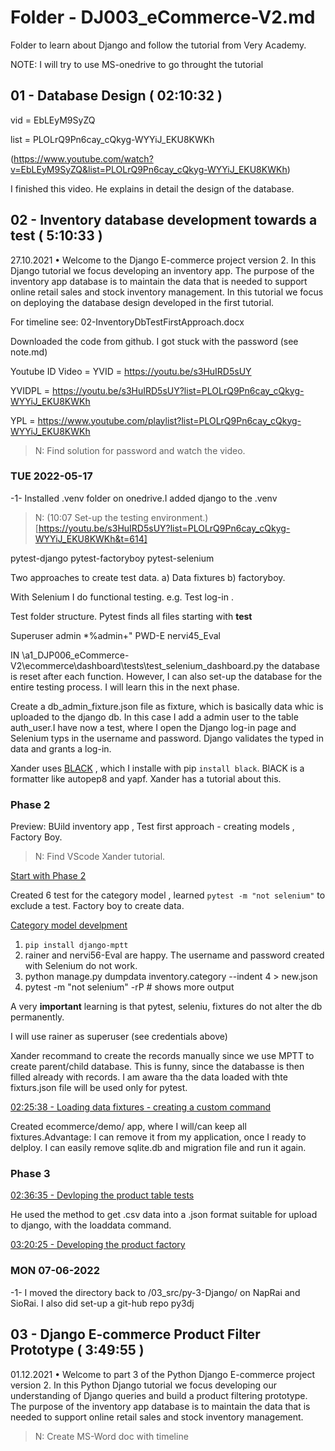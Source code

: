 # Folder - DJ003_eCommerce-V2.md

Folder to learn about Django and follow the tutorial from Very Academy.

NOTE: I will try to use MS-onedrive to go throught the tutorial

## 01 - Database Design ( 02:10:32 )

vid = EbLEyM9SyZQ

list  = PLOLrQ9Pn6cay_cQkyg-WYYiJ_EKU8KWKh

(https://www.youtube.com/watch?v=EbLEyM9SyZQ&list=PLOLrQ9Pn6cay_cQkyg-WYYiJ_EKU8KWKh)

I finished this video. He explains in detail the design of the database.

## 02 - Inventory database development towards a test ( 5:10:33 )

27.10.2021 • Welcome to the Django E-commerce project version 2. In this Django tutorial we focus developing an inventory app. The purpose of the inventory app database is to maintain the data that is needed to support online retail sales and stock inventory management. In this tutorial we focus on deploying the database design developed in the first tutorial. 

For timeline see: 02-InventoryDbTestFirstApproach.docx

Downloaded the code from github. I got stuck with the password (see note.md)

Youtube ID Video = YVID = https://youtu.be/s3HuIRD5sUY

YVIDPL = https://youtu.be/s3HuIRD5sUY?list=PLOLrQ9Pn6cay_cQkyg-WYYiJ_EKU8KWKh

YPL = https://www.youtube.com/playlist?list=PLOLrQ9Pn6cay_cQkyg-WYYiJ_EKU8KWKh

>N: Find solution for password and watch the video.

### TUE 2022-05-17

-1- Installed .venv folder on onedrive.I added django to the .venv

>N: (10:07 Set-up the testing environment.)[https://youtu.be/s3HuIRD5sUY?list=PLOLrQ9Pn6cay_cQkyg-WYYiJ_EKU8KWKh&t=614]

pytest-django
pytest-factoryboy
pytest-selenium

Two approaches to create test data. a) Data fixtures b) factoryboy.

With Selenium I do functional testing. e.g. Test log-in .

Test folder structure. Pytest finds all files starting with **test**

Superuser admin *%admin+" PWD-E nervi45_Eval

IN \a1_DJP006_eCommerce-V2\ecommerce\dashboard\tests\test_selenium_dashboard.py the database is reset after each function. However, I can also set-up the database for the entire testing process. I will learn this in the next phase.

Create a db_admin_fixture.json file as fixture, which is basically data whic is uploaded to the django db. In this case I add a admin user to the table auth_user.I have now a test, where I open the Django log-in page and Selenium typs in the username and password. Django validates the typed in data and grants a log-in.

Xander uses [BLACK](https://black.readthedocs.io/en/stable/the_black_code_style/index.html) , which I installe with pip `install black`. BlACK is a formatter like autopep8 and yapf. Xander has a tutorial about this.

### Phase 2

Preview: BUild inventory app , Test first approach - creating models , Factory Boy.

>N: Find VScode Xander tutorial.

[Start with Phase 2](https://www.youtube.com/watch?v=s3HuIRD5sUY&list=PLOLrQ9Pn6cay_cQkyg-WYYiJ_EKU8KWKh&index=2&t=5036s)

Created 6 test for the category model , learned `pytest -m "not selenium"` to exclude a test. Factory boy to create data.

[Category model develpment](https://www.youtube.com/watch?v=s3HuIRD5sUY&list=PLOLrQ9Pn6cay_cQkyg-WYYiJ_EKU8KWKh&index=2&t=6828s)

1.  `pip install django-mptt` 
2.  rainer and nervi56-Eval are happy. The username and password created with Selenium do not work.
3.  python manage.py dumpdata inventory.category --indent 4 > new.json
4.  pytest -m "not selenium" -rP   # shows more output

A very **important** learning is that pytest, seleniu, fixtures do not alter the db permanently. 

I will use rainer as superuser (see credentials above)

Xander recommand to create the records manually since we use MPTT to create parent/child database. This is funny, since the databasse is then filled already with  records. I am aware tha the data loaded with thte fixturs.json file will be used only for pytest. 

[02:25:38 - Loading data fixtures - creating a custom command](https://www.youtube.com/watch?v=s3HuIRD5sUY&list=PLOLrQ9Pn6cay_cQkyg-WYYiJ_EKU8KWKh&index=2&t=8726s)

Created ecommerce/demo/ app, where I will/can keep all fixtures.Advantage: I can remove it from my application, once I ready to delploy. I can easily remove sqlite.db and migration file and run it again.

### Phase 3

[02:36:35 - Devloping the product table tests](https://www.youtube.com/watch?v=s3HuIRD5sUY&list=PLOLrQ9Pn6cay_cQkyg-WYYiJ_EKU8KWKh&index=2&t=9395s)

He used the method to get .csv data into a .json format suitable for upload to django, with the loaddata command.

[03:20:25 - Developing the product factory](https://www.youtube.com/watch?v=s3HuIRD5sUY&list=PLOLrQ9Pn6cay_cQkyg-WYYiJ_EKU8KWKh&index=2&t=12025s)

### MON 07-06-2022

-1- I moved the directory back to /03_src/py-3-Django/ on NapRai and SioRai. I also did set-up a git-hub repo py3dj

## 03 - Django E-commerce Product Filter Prototype ( 3:49:55 )

01.12.2021 • Welcome to part 3 of the Python Django E-commerce project version 2. In this Python Django tutorial we focus developing our understanding of Django queries and build a product filtering prototype. The purpose of the inventory app database is to maintain the data that is needed to support online retail sales and stock inventory management.

>N: Create MS-Word doc with timeline